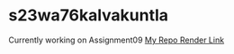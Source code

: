 # s23wa76kalvakuntla
Currently working on Assignment09
[My Repo Render Link](https://s23wa76kalvakuntla.onrender.com)
